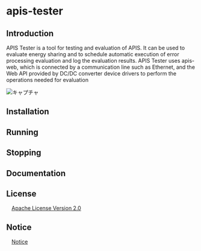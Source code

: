 # apis-tester

## Introduction  
APIS Tester is a tool for testing and evaluation of APIS. It can be used to evaluate energy sharing and to schedule automatic execution of error processing evaluation and log the evaluation results. APIS Tester uses apis-web, which is connected by a communication line such as Ethernet, and the Web API provided by DC/DC converter device drivers to perform the operations needed for evaluation 

![キャプチャ](https://user-images.githubusercontent.com/71874910/102714663-a1a02a00-4313-11eb-9179-7e3e3314e7fe.PNG)

## Installation

## Running

## Stopping

## Documentation

## License
&emsp;[Apache License Version 2.0](https://github.com/SonyCSL/apis-tester/blob/main/LICENSE)


## Notice
&emsp;[Notice](https://github.com/SonyCSL/apis-tester/blob/main/NOTICE.md)
